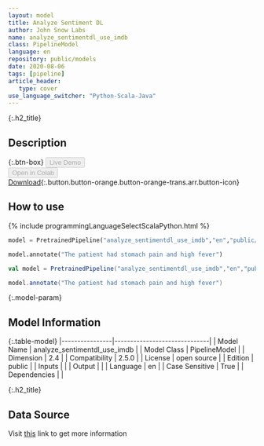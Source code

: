 ```yaml
---
layout: model
title: Analyze Sentiment DL
author: John Snow Labs
name: analyze_sentimentdl_use_imdb
class: PipelineModel
language: en
repository: public/models
date: 2020-08-06
tags: [pipeline]
article_header:
   type: cover
use_language_switcher: "Python-Scala-Java"
---
```


{:.h2_title}
## Description 




{:.btn-box}
<button class="button button-orange" disabled>Live Demo</button><br/><button class="button button-orange" disabled>Open in Colab</button><br/>[Download](https://s3.amazonaws.com/auxdata.johnsnowlabs.com/public/models/analyze_sentimentdl_use_imdb_en_2.5.0_2.4_1591608106144.zip){:.button.button-orange.button-orange-trans.arr.button-icon}<br/>

## How to use 
<div class="tabs-box" markdown="1">

{% include programmingLanguageSelectScalaPython.html %}

```python
model = PretrainedPipeline("analyze_sentimentdl_use_imdb","en","public/models")

model.annotate("The patient had stomach pain and high fever")
```

```scala
val model = PretrainedPipeline("analyze_sentimentdl_use_imdb","en","public/models")

model.annotate("The patient had stomach pain and high fever")
```
</div>



{:.model-param}
## Model Information
{:.table-model}
|----------------|------------------------------|
| Model Name     | analyze_sentimentdl_use_imdb |
| Model Class    | PipelineModel                |
| Dimension      | 2.4                          |
| Compatibility  | 2.5.0                        |
| License        | open source                  |
| Edition        | public                       |
| Inputs         |                              |
| Output         |                              |
| Language       | en                           |
| Case Sensitive | True                         |
| Dependencies   |                              |




{:.h2_title}
## Data Source
  
Visit [this]() link to get more information

